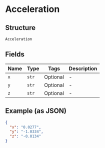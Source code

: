 
# Acceleration

## Structure

`Acceleration`

## Fields

| Name | Type | Tags | Description |
|  --- | --- | --- | --- |
| `x` | `str` | Optional | - |
| `y` | `str` | Optional | - |
| `z` | `str` | Optional | - |

## Example (as JSON)

```json
{
  "x": "0.0277",
  "y": "-1.0334",
  "z": "-0.0134"
}
```


